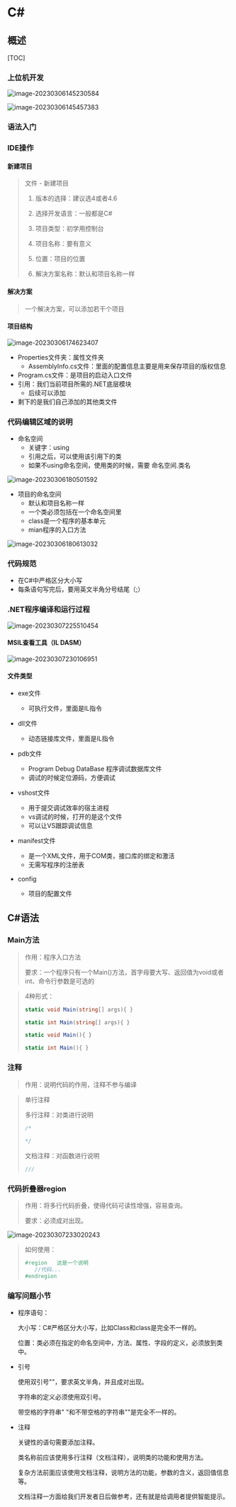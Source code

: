 # C#

## 概述

[TOC]

### 上位机开发

![image-20230306145230584](https://typora-notes-codervv.oss-cn-shanghai.aliyuncs.com/img_for_typora/202303061452680.png)

![image-20230306145457383](https://typora-notes-codervv.oss-cn-shanghai.aliyuncs.com/img_for_typora/202303061454439.png)

### 语法入门

### IDE操作

#### 新建项目

> 文件 - 新建项目
>
> 1. 版本的选择：建议选4或者4.6
>
> 2. 选择开发语言：一般都是C#
> 3. 项目类型：初学用控制台
> 4. 项目名称：要有意义
> 5. 位置：项目的位置
> 6. 解决方案名称：默认和项目名称一样

#### 解决方案

> 一个解决方案，可以添加若干个项目

#### 项目结构

![image-20230306174623407](https://typora-notes-codervv.oss-cn-shanghai.aliyuncs.com/img_for_typora/202303061746568.png)

- Properties文件夹：属性文件夹
  - AssemblyInfo.cs文件：里面的配置信息主要是用来保存项目的版权信息
- Program.cs文件：是项目的启动入口文件
- 引用：我们当前项目所需的.NET底层模块
  - 后续可以添加
- 剩下的是我们自己添加的其他类文件

### 代码编辑区域的说明

- 命名空间
  - 关键字：using
  - 引用之后，可以使用该引用下的类
  - 如果不using命名空间，使用类的时候，需要 命名空间.类名

![image-20230306180501592](https://typora-notes-codervv.oss-cn-shanghai.aliyuncs.com/img_for_typora/202303061805192.png)

- 项目的命名空间
  - 默认和项目名称一样
  - 一个类必须包括在一个命名空间里
  - class是一个程序的基本单元
  - mian程序的入口方法

![image-20230306180613032](https://typora-notes-codervv.oss-cn-shanghai.aliyuncs.com/img_for_typora/202303061806058.png)

### 代码规范

- 在C#中严格区分大小写
- 每条语句写完后，要用英文半角分号结尾（;）

### .NET程序编译和运行过程

![image-20230307225510454](https://typora-notes-codervv.oss-cn-shanghai.aliyuncs.com/img_for_typora/202303072339620.png)

#### MSIL查看工具（IL DASM）

![image-20230307230106951](https://typora-notes-codervv.oss-cn-shanghai.aliyuncs.com/img_for_typora/202303072339555.png)

#### 文件类型

- exe文件
  - 可执行文件，里面是IL指令
- dll文件
  - 动态链接库文件，里面是IL指令
- pdb文件
  - Program Debug DataBase 程序调试数据库文件
  - 调试的时候定位源码，方便调试

- vshost文件
  - 用于提交调试效率的宿主进程
  - vs调试的时候，打开的是这个文件
  - 可以让VS跟踪调试信息

- manifest文件
  - 是一个XML文件，用于COM类，接口库的绑定和激活
  - 无需写程序的注册表

- config
  - 项目的配置文件

## C#语法

### Main方法

> 作用：程序入口方法
>
> 要求：一个程序只有一个Main()方法，首字母要大写、返回值为void或者int、命令行参数是可选的

> 4种形式：
>
> ```C#
> static void Main(string[] args){ }
> 
> static int Main(string[] args){ }
> 
> static void Main(){ }
> 
> static int Main(){ }
> ```

### 注释

> 作用：说明代码的作用，注释不参与编译

> 单行注释
>
> 多行注释：对类进行说明
>
> ```C#
> /*
>  
> */
> ```
>
> 文档注释：对函数进行说明
>
> ```C#
> ///
> ```

### 代码折叠器region

> 作用：将多行代码折叠，使得代码可读性增强，容易查询。
>
> 要求：必须成对出现。

![image-20230307233020243](https://typora-notes-codervv.oss-cn-shanghai.aliyuncs.com/img_for_typora/202303072338086.png)

> 如何使用：
>
> ```C#
> #region	这是一个说明
>    //代码...
> #endregion
> ```



### 编写问题小节

- 程序语句：

  大小写：C#严格区分大小写，比如Class和class是完全不一样的。

  位置：类必须在指定的命名空间中，方法、属性、字段的定义，必须放到类中。

- 引号

  使用双引号""，要求英文半角，并且成对出现。

  字符串的定义必须使用双引号。

  带空格的字符串"  "和不带空格的字符串""是完全不一样的。

- 注释

  关键性的语句需要添加注释。

  类名称前应该使用多行注释（文档注释），说明类的功能和使用方法。

  复杂方法前面应该使用文档注释，说明方法的功能，参数的含义，返回值信息等。

  文档注释一方面给我们开发者日后做参考，还有就是给调用者提供智能提示。
